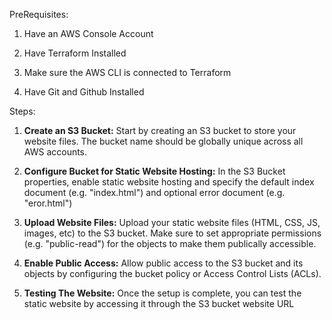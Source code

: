 
PreRequisites:

1) Have an AWS Console Account

2) Have Terraform Installed

3) Make sure the AWS CLI is connected to Terraform

4) Have Git and Github Installed


Steps:

1) **Create an S3 Bucket:** Start by creating an S3 bucket to store your website files. The bucket name should be globally unique across all AWS accounts.

2) **Configure Bucket for Static Website Hosting:** In the S3 Bucket properties, enable static website hosting and specify the default index document (e.g. "index.html") and optional error document (e.g. "eror.html")

3) **Upload Website Files:** Upload your static website files (HTML, CSS, JS, images, etc) to the S3 bucket. Make sure to set appropriate permissions (e.g. "public-read") for the objects to make them publically accessible.

4) **Enable Public Access:** Allow public access to the S3 bucket and its objects by configuring the bucket policy or Access Control Lists (ACLs).

5) **Testing The Website:** Once the setup is complete, you can test the static website by accessing it through the S3 bucket website URL

